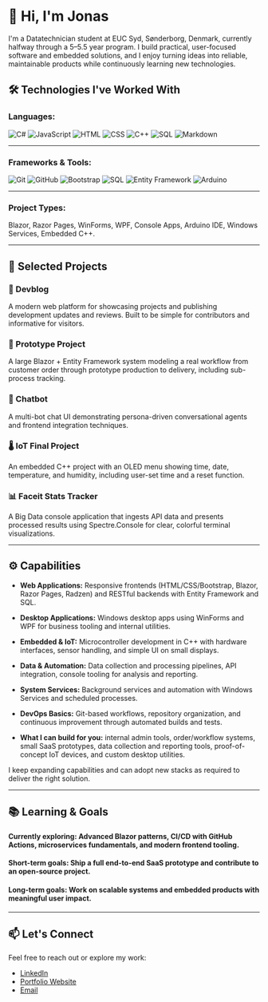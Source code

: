# 👋 Hi, I'm Jonas

I'm a Datatechnician student at EUC Syd, Sønderborg, Denmark, currently halfway through a 5–5.5 year program. I build practical, user-focused software and embedded solutions, and I enjoy turning ideas into reliable, maintainable products while continuously learning new technologies.

## 🛠️ Technologies I've Worked With
### **Languages:**

![C#](https://img.shields.io/badge/C%23-8A2BE2?logo=csharp&logoColor=purple&style=plastic)
![JavaScript](https://img.shields.io/badge/JavaScript-yellow?logo=javascript&logoColor=black&style=plastic)
![HTML](https://img.shields.io/badge/HTML5-orange?logo=html5&logoColor=white&style=plastic)
![CSS](https://img.shields.io/badge/CSS-black?logo=css&logoColor=lightblue&style=plastic)
![C++](https://img.shields.io/badge/C++-blue?logo=cplusplus&logoColor=white&style=plastic)
![SQL](https://img.shields.io/badge/SQL-orange?logo=sqlite&logoColor=black&style=plastic)
![Markdown](https://img.shields.io/badge/Markdown-white?logo=markdown&logoColor=black&style=plastic)

---
### **Frameworks & Tools:**

![Git](https://img.shields.io/badge/Git-orange?logo=git&logoColor=white&style=plastic)
![GitHub](https://img.shields.io/badge/GitHub-black?logo=github&logoColor=white&style=plastic)
![Bootstrap](https://img.shields.io/badge/Bootstrap-purple?logo=bootstrap&logoColor=white&style=plastic)
![SQL](https://img.shields.io/badge/SQL-orange?logo=mysql&logoColor=white&style=plastic)
![Entity Framework](https://img.shields.io/badge/Entity%20Framework-lightblue?logo=dotnet&logoColor=purple&style=plastic)
![Arduino](https://img.shields.io/badge/Arduino-turquoise?logo=arduino&logoColor=white&style=plastic)

---
### **Project Types:**

Blazor, Razor Pages, WinForms, WPF, Console Apps, Arduino IDE, Windows Services, Embedded C++.

---

## 🚀 Selected Projects

### 📘 Devblog
A modern web platform for showcasing projects and publishing development updates and reviews. Built to be simple for contributors and informative for visitors.

### 🧪 Prototype Project
A large Blazor + Entity Framework system modeling a real workflow from customer order through prototype production to delivery, including sub-process tracking.

### 🤖 Chatbot
A multi-bot chat UI demonstrating persona-driven conversational agents and frontend integration techniques.

### 🌡️ IoT Final Project
An embedded C++ project with an OLED menu showing time, date, temperature, and humidity, including user-set time and a reset function.

### 📊 Faceit Stats Tracker
A Big Data console application that ingests API data and presents processed results using Spectre.Console for clear, colorful terminal visualizations.

---

## ⚙️ Capabilities

- **Web Applications:** Responsive frontends (HTML/CSS/Bootstrap, Blazor, Razor Pages, Radzen) and RESTful backends with Entity Framework and SQL.

- **Desktop Applications:** Windows desktop apps using WinForms and WPF for business tooling and internal utilities.

- **Embedded & IoT:** Microcontroller development in C++ with hardware interfaces, sensor handling, and simple UI on small displays.

- **Data & Automation:** Data collection and processing pipelines, API integration, console tooling for analysis and reporting.

- **System Services:** Background services and automation with Windows Services and scheduled processes.

- **DevOps Basics:** Git-based workflows, repository organization, and continuous improvement through automated builds and tests.

- **What I can build for you:** internal admin tools, order/workflow systems, small SaaS prototypes, data collection and reporting tools, proof-of-concept IoT devices, and custom desktop utilities.

I keep expanding capabilities and can adopt new stacks as required to deliver the right solution.

---

## 📚 Learning & Goals

#### **Currently exploring:** Advanced Blazor patterns, CI/CD with GitHub Actions, microservices fundamentals, and modern frontend tooling.

#### **Short-term goals:** Ship a full end-to-end SaaS prototype and contribute to an open-source project.

#### **Long-term goals:** Work on scalable systems and embedded products with meaningful user impact.

---

## 📫 Let's Connect
Feel free to reach out or explore my work:
- [LinkedIn](#)
- [Portfolio Website](#)
- [Email](mailto:jonasfpetersen1@gmail.com)
